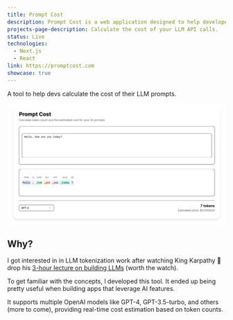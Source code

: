 ```yaml
---
title: Prompt Cost
description: Prompt Cost is a web application designed to help developers and enthusiasts calculate the estimated cost of their prompts when using Large Language Model (LLM) APIs specifically starting with OpenAI.
projects-page-description: Calculate the cost of your LLM API calls.
status: Live
technologies:
  - Next.js
  - React 
link: https://promptcost.com
showcase: true
---
```


A tool to help devs calculate the cost of their LLM prompts. 

![Screenshot of the Prompt Cost web application interface](/assets/images/prompt-cost.png)

## Why?
I got interested in in LLM tokenization work after watching King Karpathy 👑 drop his [3-hour lecture on building LLMs](https://www.youtube.com/watch?v=7xTGNNLPyMI) (worth the watch).

To get familiar with the concepts, I developed this tool. It ended up being pretty useful when building apps that leverage AI features.

It supports multiple OpenAI models like GPT-4, GPT-3.5-turbo, and others (more to come), providing real-time cost estimation based on token counts.